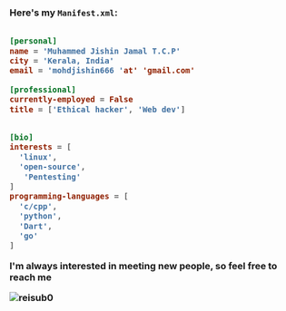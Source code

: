 
<h3 hello there.</h3>

Here's my `Manifest.xml`:

```toml

[personal]
name = 'Muhammed Jishin Jamal T.C.P'
city = 'Kerala, India'
email = 'mohdjishin666 'at' 'gmail.com'

[professional]
currently-employed = False
title = ['Ethical hacker', 'Web dev']


[bio]
interests = [
  'linux',
  'open-source',
   'Pentesting'
]
programming-languages = [
  'c/cpp',
  'python',
  'Dart',
  'go'
]

```


I'm always interested in meeting new people, so feel free to reach me 

<p align="center">
  
 
</p>

<p align="left">
  <img src="https://github-readme-stats.vercel.app/api?username=mohdjishin&show_icons=true" alt="reisub0" /> 

</p>
<p align="left"> </p>



